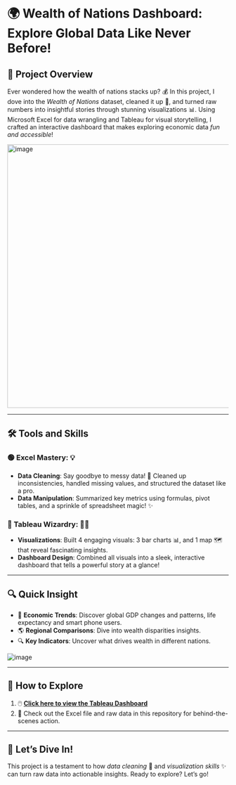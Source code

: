 # 🌍 Wealth of Nations Dashboard: Explore Global Data Like Never Before!  

## 🎯 Project Overview  
Ever wondered how the wealth of nations stacks up? 💰 In this project, I dove into the *Wealth of Nations* dataset, cleaned it up 🧹, and turned raw numbers into insightful stories through stunning visualizations 📊. Using Microsoft Excel for data wrangling and Tableau for visual storytelling, I crafted an interactive dashboard that makes exploring economic data *fun and accessible*!  


<img src="https://github.com/user-attachments/assets/98e5a03d-31ef-4bad-bffe-fdc565d5e7bc" alt="image" width="1000" height="600">



---

## 🛠️ Tools and Skills  
### 🟢 Excel Mastery: 💡  
- **Data Cleaning**: Say goodbye to messy data! 🧽 Cleaned up inconsistencies, handled missing values, and structured the dataset like a pro.  
- **Data Manipulation**: Summarized key metrics using formulas, pivot tables, and a sprinkle of spreadsheet magic! ✨  

### 🔵 Tableau Wizardry: 🧙‍♂️  
- **Visualizations**: Built 4 engaging visuals:  3 bar charts 📊, and 1 map 🗺️ that reveal fascinating insights.  
- **Dashboard Design**: Combined all visuals into a sleek, interactive dashboard that tells a powerful story at a glance!  

---

## 🔍 Quick Insight 
- 🧭 **Economic Trends**: Discover global GDP changes and patterns, life expectancy and smart phone users. 
- 🌎 **Regional Comparisons**: Dive into wealth disparities insights.  
- 🔍 **Key Indicators**: Uncover what drives wealth in different nations.  

![image](https://github.com/user-attachments/assets/9693384d-3f2b-4903-9589-d9c74479da70)


---

## 🚀 How to Explore  
1. 🖱️ **[Click here to view the Tableau Dashboard](https://public.tableau.com/app/profile/shahed.ali2592/viz/ProjectAssignment1-WealthofNationsExcelTableau/Dashboard1)**  
2. 📂 Check out the Excel file and raw data in this repository for behind-the-scenes action.  

---

## 🎉 Let’s Dive In!  
This project is a testament to how *data cleaning* 🧹 and *visualization skills* ✨ can turn raw data into actionable insights. Ready to explore? Let’s go!  
